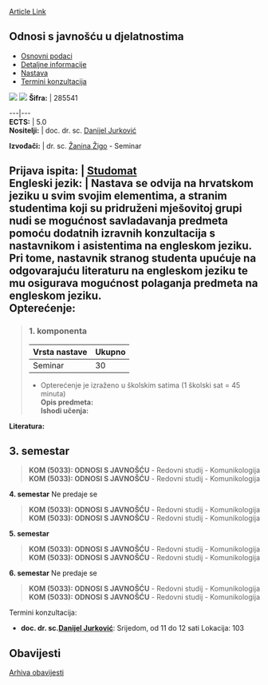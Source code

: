 [Article Link](https://www.fhs.hr/predmet/osjud_a)

## Odnosi s javnošću u djelatnostima
  * [Osnovni podaci](https://www.fhs.hr/predmet/osjud_a#v1id-523793_282623_1_0 "Osnovni podaci")
  * [Detaljne informacije](https://www.fhs.hr/predmet/osjud_a#v1id-523793_282623_1_1 "Detaljne informacije")
  * [Nastava](https://www.fhs.hr/predmet/osjud_a#v1id-523793_282623_1_2 "Nastava")
  * [Termini konzultacija](https://www.fhs.hr/predmet/osjud_a#v1id-523793_282623_1_3 "Termini konzultacija")


[![](https://www.fhs.hr/img/flags/gif/hr.gif)](https://www.fhs.hr/predmet/osjud_a) [![](https://www.fhs.hr/img/flags/gif/gb.gif)](https://www.fhs.hr/en/course/spr_b)
**Šifra:** |  285541  
  
---|---  
**ECTS:** |  5.0   
**Nositelji:** |  doc. dr. sc. [Danijel Jurković](https://www.fhs.hr/djelatnik/danijel.jurkovic)   
  
**Izvođači:** |  dr. sc. [Žanina Žigo](https://www.fhs.hr/djelatnik/zanina.zigo) - Seminar  
  
**Prijava ispita:** |  [Studomat](http://www.isvu.hr/studomat)  
**Engleski jezik:** |  Nastava se odvija na hrvatskom jeziku u svim svojim elementima, a stranim studentima koji su pridruženi mješovitoj grupi nudi se mogućnost savladavanja predmeta pomoću dodatnih izravnih konzultacija s nastavnikom i asistentima na engleskom jeziku. Pri tome, nastavnik stranog studenta upućuje na odgovarajuću literaturu na engleskom jeziku te mu osigurava mogućnost polaganja predmeta na engleskom jeziku.   
**Opterećenje:**  
---  
> ### 1. komponenta
> | Vrsta nastave | Ukupno  
> ---|---  
> Seminar | 30  
> * Opterećenje je izraženo u školskim satima (1 školski sat = 45 minuta)   
**Opis predmeta:**  
> **Ishodi učenja:**  

  
**Literatura:**  

  
**3. semestar**  
---  
> **KOM (5033): ODNOSI S JAVNOŠĆU** - Redovni studij - Komunikologija  
>  **KOM (5033): ODNOSI S JAVNOŠĆU** - Redovni studij - Komunikologija  
>   
  
**4. semestar** Ne predaje se  
> **KOM (5033): ODNOSI S JAVNOŠĆU** - Redovni studij - Komunikologija  
>  **KOM (5033): ODNOSI S JAVNOŠĆU** - Redovni studij - Komunikologija  
>   
  
**5. semestar**  
> **KOM (5033): ODNOSI S JAVNOŠĆU** - Redovni studij - Komunikologija  
>  **KOM (5033): ODNOSI S JAVNOŠĆU** - Redovni studij - Komunikologija  
>   
  
**6. semestar** Ne predaje se  
> **KOM (5033): ODNOSI S JAVNOŠĆU** - Redovni studij - Komunikologija  
>  **KOM (5033): ODNOSI S JAVNOŠĆU** - Redovni studij - Komunikologija  
>   
Termini konzultacija: 
  * **doc. dr. sc.[Danijel Jurković](https://www.fhs.hr/djelatnik/danijel.jurkovic)**: 
Srijedom, od 11 do 12 sati
Lokacija: 103 


## Obavijesti
[Arhiva obavijesti](https://www.fhs.hr/predmet/osjud_a?@=21tu4#news_132559 "Arhiva obavijesti")
